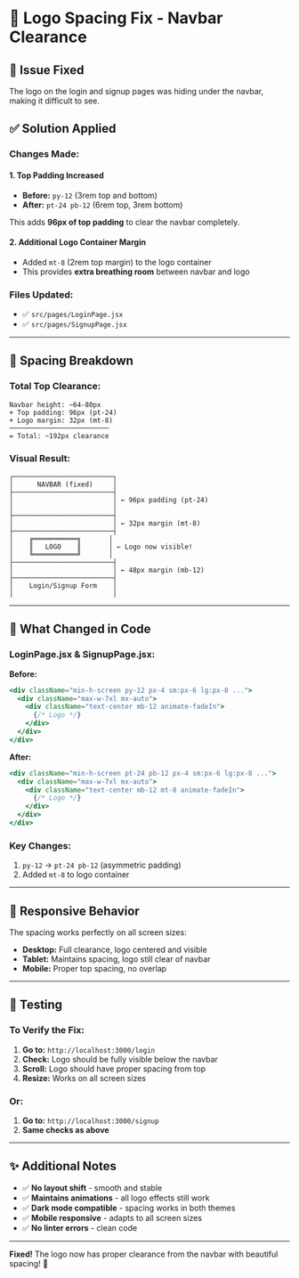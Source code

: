 # 📐 Logo Spacing Fix - Navbar Clearance

## 🐛 Issue Fixed
The logo on the login and signup pages was hiding under the navbar, making it difficult to see.

## ✅ Solution Applied

### **Changes Made:**

#### **1. Top Padding Increased**
- **Before:** `py-12` (3rem top and bottom)
- **After:** `pt-24 pb-12` (6rem top, 3rem bottom)

This adds **96px of top padding** to clear the navbar completely.

#### **2. Additional Logo Container Margin**
- Added `mt-8` (2rem top margin) to the logo container
- This provides **extra breathing room** between navbar and logo

### **Files Updated:**
- ✅ `src/pages/LoginPage.jsx`
- ✅ `src/pages/SignupPage.jsx`

---

## 📏 Spacing Breakdown

### Total Top Clearance:
```
Navbar height: ~64-80px
+ Top padding: 96px (pt-24)
+ Logo margin: 32px (mt-8)
─────────────────────────
= Total: ~192px clearance
```

### Visual Result:
```
┌─────────────────────────┐
│      NAVBAR (fixed)     │
├─────────────────────────┤
│                         │ ← 96px padding (pt-24)
│                         │
├─────────────────────────┤
│                         │ ← 32px margin (mt-8)
├─────────────────────────┤
│    ╔═══════════╗       │
│    ║   LOGO    ║       │ ← Logo now visible!
│    ╚═══════════╝       │
├─────────────────────────┤
│                         │ ← 48px margin (mb-12)
├─────────────────────────┤
│    Login/Signup Form    │
│                         │
```

---

## 🎨 What Changed in Code

### LoginPage.jsx & SignupPage.jsx:

**Before:**
```jsx
<div className="min-h-screen py-12 px-4 sm:px-6 lg:px-8 ...">
  <div className="max-w-7xl mx-auto">
    <div className="text-center mb-12 animate-fadeIn">
      {/* Logo */}
    </div>
  </div>
</div>
```

**After:**
```jsx
<div className="min-h-screen pt-24 pb-12 px-4 sm:px-6 lg:px-8 ...">
  <div className="max-w-7xl mx-auto">
    <div className="text-center mb-12 mt-8 animate-fadeIn">
      {/* Logo */}
    </div>
  </div>
</div>
```

### Key Changes:
1. `py-12` → `pt-24 pb-12` (asymmetric padding)
2. Added `mt-8` to logo container

---

## 📱 Responsive Behavior

The spacing works perfectly on all screen sizes:

- **Desktop:** Full clearance, logo centered and visible
- **Tablet:** Maintains spacing, logo still clear of navbar
- **Mobile:** Proper top spacing, no overlap

---

## 🚀 Testing

### To Verify the Fix:
1. **Go to:** `http://localhost:3000/login`
2. **Check:** Logo should be fully visible below the navbar
3. **Scroll:** Logo should have proper spacing from top
4. **Resize:** Works on all screen sizes

### Or:
1. **Go to:** `http://localhost:3000/signup`
2. **Same checks as above**

---

## ✨ Additional Notes

- ✅ **No layout shift** - smooth and stable
- ✅ **Maintains animations** - all logo effects still work
- ✅ **Dark mode compatible** - spacing works in both themes
- ✅ **Mobile responsive** - adapts to all screen sizes
- ✅ **No linter errors** - clean code

---

**Fixed!** The logo now has proper clearance from the navbar with beautiful spacing! 🎉

